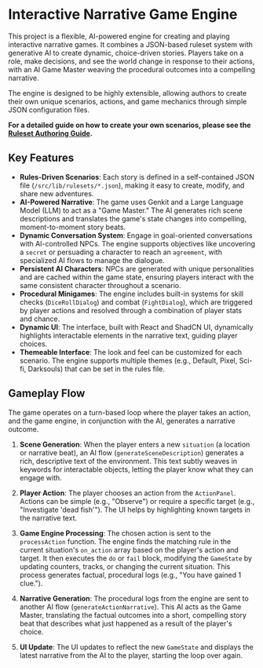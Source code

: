 # Interactive Narrative Game Engine

This project is a flexible, AI-powered engine for creating and playing interactive narrative games. It combines a JSON-based ruleset system with generative AI to create dynamic, choice-driven stories. Players take on a role, make decisions, and see the world change in response to their actions, with an AI Game Master weaving the procedural outcomes into a compelling narrative.

The engine is designed to be highly extensible, allowing authors to create their own unique scenarios, actions, and game mechanics through simple JSON configuration files.

**For a detailed guide on how to create your own scenarios, please see the [Ruleset Authoring Guide](docs/AUTHORING_GUIDE.md).**

## Key Features

*   **Rules-Driven Scenarios**: Each story is defined in a self-contained JSON file (`/src/lib/rulesets/*.json`), making it easy to create, modify, and share new adventures.
*   **AI-Powered Narrative**: The game uses Genkit and a Large Language Model (LLM) to act as a "Game Master." The AI generates rich scene descriptions and translates the game's state changes into compelling, moment-to-moment story beats.
*   **Dynamic Conversation System**: Engage in goal-oriented conversations with AI-controlled NPCs. The engine supports objectives like uncovering a `secret` or persuading a character to reach an `agreement`, with specialized AI flows to manage the dialogue.
*   **Persistent AI Characters**: NPCs are generated with unique personalities and are cached within the game state, ensuring players interact with the same consistent character throughout a scenario.
*   **Procedural Minigames**: The engine includes built-in systems for skill checks (`DiceRollDialog`) and combat (`FightDialog`), which are triggered by player actions and resolved through a combination of player stats and chance.
*   **Dynamic UI**: The interface, built with React and ShadCN UI, dynamically highlights interactable elements in the narrative text, guiding player choices.
*   **Themeable Interface**: The look and feel can be customized for each scenario. The engine supports multiple themes (e.g., Default, Pixel, Sci-fi, Darksouls) that can be set in the rules file.

## Gameplay Flow

The game operates on a turn-based loop where the player takes an action, and the game engine, in conjunction with the AI, generates a narrative outcome.

1.  **Scene Generation**: When the player enters a new `situation` (a location or narrative beat), an AI flow (`generateSceneDescription`) generates a rich, descriptive text of the environment. This text subtly weaves in keywords for interactable objects, letting the player know what they can engage with.

2.  **Player Action**: The player chooses an action from the `ActionPanel`. Actions can be simple (e.g., "Observe") or require a specific target (e.g., "Investigate 'dead fish'"). The UI helps by highlighting known targets in the narrative text.

3.  **Game Engine Processing**: The chosen action is sent to the `processAction` function. The engine finds the matching rule in the current situation's `on_action` array based on the player's action and target. It then executes the `do` or `fail` block, modifying the `GameState` by updating counters, tracks, or changing the current situation. This process generates factual, procedural logs (e.g., "You have gained 1 clue.").

4.  **Narrative Generation**: The procedural logs from the engine are sent to another AI flow (`generateActionNarrative`). This AI acts as the Game Master, translating the factual outcomes into a short, compelling story beat that describes what just happened as a result of the player's choice.

5.  **UI Update**: The UI updates to reflect the new `GameState` and displays the latest narrative from the AI to the player, starting the loop over again.
